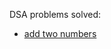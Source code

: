 DSA problems solved:

- [add two numbers](https://github.com/abdus/leetcode/blob/master/linkedlist__add-two-numbers/)
